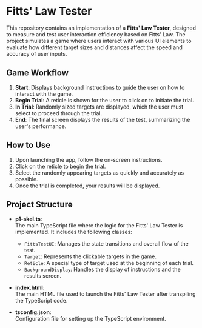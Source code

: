 # Fitts' Law Tester

This repository contains an implementation of a **Fitts' Law Tester**, designed to measure and test user interaction efficiency based on Fitts' Law. The project simulates a game where users interact with various UI elements to evaluate how different target sizes and distances affect the speed and accuracy of user inputs.

## Game Workflow

1. **Start**: Displays background instructions to guide the user on how to interact with the game.
2. **Begin Trial**: A reticle is shown for the user to click on to initiate the trial.
3. **In Trial**: Randomly sized targets are displayed, which the user must select to proceed through the trial.
4. **End**: The final screen displays the results of the test, summarizing the user's performance.

## How to Use

1. Upon launching the app, follow the on-screen instructions.
2. Click on the reticle to begin the trial.
3. Select the randomly appearing targets as quickly and accurately as possible.
4. Once the trial is completed, your results will be displayed.

## Project Structure

- **p1-skel.ts**:  
  The main TypeScript file where the logic for the Fitts' Law Tester is implemented. It includes the following classes:
  - `FittsTestUI`: Manages the state transitions and overall flow of the test.
  - `Target`: Represents the clickable targets in the game.
  - `Reticle`: A special type of target used at the beginning of each trial.
  - `BackgroundDisplay`: Handles the display of instructions and the results screen.

- **index.html**:  
  The main HTML file used to launch the Fitts' Law Tester after transpiling the TypeScript code.

- **tsconfig.json**:  
  Configuration file for setting up the TypeScript environment.




